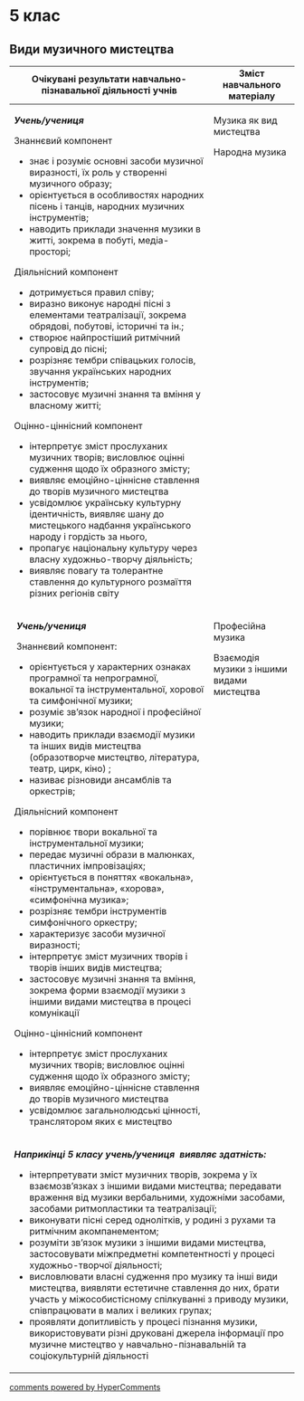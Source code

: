 <div id="hypercomments_widget" class="js-hypercomments-widget invisible"></div>

# 5 клас

## Види музичного мистецтва

<table>
  <tr>
    <td width="70%" align="center"><b>Очікувані результати навчально-пізнавальної діяльності учнів</b></td>
    <td width="30%" align="center"><b>Зміст навчального матеріалу</b></td>
  </tr>
<tbody>
  <tr>
<td width="70%" style="vertical-align:top !important;">
<p><strong><em>Учень</em></strong><strong><em>/</em></strong><strong><em>учениця</em></strong></p>
<p>Знаннєвий компонент</p>
<ul>
<li>знає і розуміє основні засоби музичної виразності, їх роль у створенні музичного образу;</li>
<li>орієнтується в особливостях народних пісень і танців, народних музичних інструментів;</li>
<li>наводить приклади значення музики в житті, зокрема в побуті, медіа-просторі;</li>
</ul>
<p>Діяльнісний компонент</p>
<ul>
<li>дотримується правил співу;</li>
<li>виразно виконує народні пісні з елементами театралізації, зокрема обрядові, побутові, історичні та ін.;</li>
<li>створює найпростіший ритмічний супровід до пісні;</li>
<li>розрізняє тембри співацьких голосів, звучання українських народних інструментів;</li>
<li>застосовує музичні знання та вміння у власному житті;</li>
</ul>
<p>Оцінно-ціннісний компонент</p>
<ul>
<li>інтерпретує зміст прослуханих музичних творів; висловлює оцінні судження щодо їх образного змісту;</li>
<li>виявляє емоційно-ціннісне ставлення до творів музичного мистецтва</li>
<li>усвідомлює українську культурну ідентичність, виявляє шану до мистецького надбання українського народу і гордість за нього,</li>
<li>пропагує національну культуру через власну художньо-творчу діяльність;</li>
<li>виявляє повагу та толерантне ставлення до культурного розмаїття різних регіонів світу</li>
</ul>
</td>
<td width="30%" style="vertical-align:top !important;">
<p>Музика як вид мистецтва</p>
<p>Народна музика&nbsp;</p>
</td>
  </tr>
  <tr>
<td width="70%" style="vertical-align:top !important;">
<p>&nbsp;<strong><em>Учень/</em></strong><strong><em>учениця</em></strong></p>
<p><strong><em>&nbsp;</em></strong>Знаннєвий компонент:</p>
<ul>
<li>орієнтується у характерних ознаках програмної та непрограмної, вокальної та інструментальної, хорової та симфонічної музики;</li>
<li>розуміє зв&rsquo;язок народної і професійної музики;</li>
<li>наводить приклади взаємодії музики та інших видів мистецтва (образотворче мистецтво, література, театр, цирк, кіно) ;</li>
<li>називає різновиди ансамблів та оркестрів;</li>
</ul>
<p>Діяльнісний компонент</p>
<ul>
<li>порівнює твори вокальної та&nbsp; інструментальної музики;</li>
<li>передає музичні образи в малюнках, пластичних імпровізаціях;</li>
<li>орієнтується в поняттях &laquo;вокальна&raquo;, &laquo;інструментальна&raquo;, &laquo;хорова&raquo;, &laquo;симфонічна музика&raquo;;</li>
<li>розрізняє тембри інструментів симфонічного оркестру;</li>
<li>характеризує засоби музичної виразності;</li>
<li>інтерпретує зміст музичних творів і творів інших видів мистецтва;</li>
<li>застосовує музичні знання та вміння, зокрема форми взаємодії музики з іншими видами мистецтва в процесі комунікації</li>
</ul>
<p>Оцінно-ціннісний компонент</p>
<ul>
<li>інтерпретує зміст прослуханих музичних творів; висловлює оцінні судження щодо їх образного змісту;</li>
<li>виявляє емоційно-ціннісне ставлення до творів музичного мистецтва</li>
<li>усвідомлює загальнолюдські цінності, транслятором яких є мистецтво&nbsp;</li>
</ul>
</td>
<td width="30%" style="vertical-align:top !important;">
<p>Професійна музика</p>
<p>Взаємодія музики з іншими видами мистецтва</p>
</td>
  </tr>
    <tr>
<td colspan="2" style="vertical-align:top !important;">
<p><strong><em>Наприкінці 5 класу </em></strong><strong><em>учень/</em></strong><strong><em>учениця</em></strong> <strong><em>&nbsp;виявляє здатність:</em></strong></p>
<ul>
<li>інтерпретувати зміст музичних творів, зокрема у їх взаємозв&rsquo;язках з іншими видами мистецтва; передавати враження від музики вербальними, художніми засобами, засобами ритмопластики та театралізації;</li>
<li>виконувати пісні серед однолітків, у родині з рухами та ритмічним акомпанементом;</li>
<li>розуміти зв&rsquo;язок музики з іншими видами мистецтва, застосовувати міжпредметні компетентності у процесі художньо-творчої діяльності;</li>
<li>висловлювати власні судження про музику та інші види мистецтва, виявляти естетичне ставлення до них, брати участь у міжособистісному спілкуванні з приводу музики, співпрацювати в малих і великих групах;</li>
<li>проявляти допитливість у процесі пізнання музики, використовувати різні друковані джерела інформації про музичне мистецтво у навчально-пізнавальній та соціокультурній діяльності</li>
</ul>
</td>
</tr>
</tbody>
</table>

<div class="js-hypercomments-container">
<a href="http://hypercomments.com" class="hc-link" title="comments widget">comments powered by HyperComments</a>
</div>